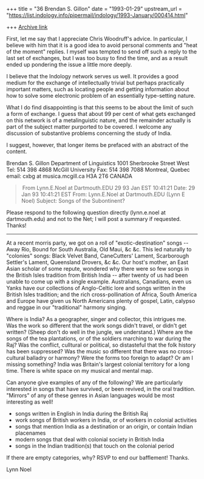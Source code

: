 +++
title = "36 Brendan S. Gillon"
date = "1993-01-29"
upstream_url = "https://list.indology.info/pipermail/indology/1993-January/000414.html"

+++
[Archive link](https://list.indology.info/pipermail/indology/1993-January/000414.html)

First, let me say that I appreciate Chris Woodruff's advice.
In particular, I believe with him that it is a good idea
to avoid personal comments and "heat of the moment" replies.
I myself was tempted to send off such a reply to the last
set of exchanges, but I was too busy to find the time, and
as a result ended up pondering the issue a little more
deeply.

I believe that the Indology network serves us well. It
provides a good medium for the exchange of intellectually
trivial but perhaps practically important matters, such
as locating people and getting information about how to
solve some electronic problem of an essentially type-setting
nature.

What I do find disappointing is that this seems to be
about the limit of such a form of exchange. I guess that
about 99 per cent of what gets exchanged on this network
is of a metalinguistic nature, and the remainder actually
is part of the subject matter purported to be covered.
I welcome any discussion of substantive problems concerning
the study of India.

I suggest, however, that longer items be prefaced with an
abstract of the content.

Brendan S. Gillon                    Department of Linguistics
                                     1001 Sherbrooke Street West
Tel:   514 398 4868                  McGill University
Fax:   514 398 7088                  Montreal, Quebec
email: cxbg at musica.mcgill.ca         H3A 2T6   CANADA


> From Lynn.E.Noel at Dartmouth.EDU 29 93 Jan EST 10:41:21
Date: 29 Jan 93 10:41:21 EST
From: Lynn.E.Noel at Dartmouth.EDU (Lynn E Noel)
Subject: Songs of the Subontinent?

Please respond to the following question directly (lynn.e.noel at dartmouth.edu)
and not to the Net; I will post a summary if requested. Thanks!

*********************************

At a recent morris party, we got on a roll of "exotic-destination" songs --
Away Rio, Bound for South Australia, Old Maui, &c &c. This led naturally to
"colonies" songs: Black Velvet Band, CaneCutters' Lament, Scarborough
Settler's Lament, Queensland Drovers, &c &c. Our host's mother, an East Asian
scholar of some repute, wondered why there were so few songs in the British
Isles tradition from British India -- after twenty of us had been unable to
come up with a single example.  Australians, Canadians, even us Yanks have
our collections of Anglo-Celtic lore and songs written in the British Isles
tradition; and the rich cross-pollination of Africa, South America and Europe
have given us North Americans plenty of gospel, Latin, calypso and reggae in
our "traditional" harmony singing.

Where is India? As a geographer, singer and collector, this intrigues me. Was
the work so different that the work songs didn't travel, or didn't get
written? (Sheep don't do well in the jungle, we understand.) Where are the
songs of the tea plantations, or of the soldiers marching to war during the
Raj? Was the conflict, culltural or political, so distasteful that the folk
history has been suppressed? Was the music so different that there was no
cross-cultural balladry or harmony? Were the forms too foreign to adapt? Or
am I missing something? India was Britain's largest colonial territory for a
long time. There is white space on my musical and mental map.

Can anyone give examples of any of the following? We are particularly
interested in songs that have survived, or been revived, in the oral
tradition. "Mirrors" of any of these genres in Asian languages would be most
interesting as well!

*  songs written in English in India during the British Raj
* work songs of British workers in India, or of workers in colonial
activities 
* songs that mention India as a destination or an origin, or contain Indian
placenames
* modern songs that deal with colonial society in British India
* songs in the Indian tradition(s) that touch on the colonial period

If there are empty categories, why? RSVP to end our bafflement! Thanks.

Lynn Noel




